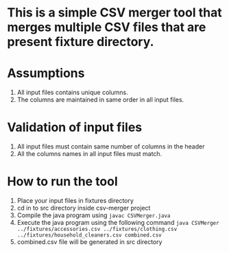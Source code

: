 # This is a simple CSV merger tool that merges multiple CSV files that are present fixture directory.

# Assumptions
1. All input files contains unique columns.
2. The columns are maintained in same order in all input files.

# Validation of input files
1. All input files must contain same number of columns in the header
2. All the columns names in all input files must match.

# How to run the tool

1. Place your input files in fixtures directory
2. cd in to src directory inside csv-merger project
3. Compile the java program using `javac CSVMerger.java`
4. Execute the java program using the following command
   `java CSVMerger ../fixtures/accessories.csv ../fixtures/clothing.csv ../fixtures/household_cleaners.csv combined.csv`
5. combined.csv file will be generated in src directory
